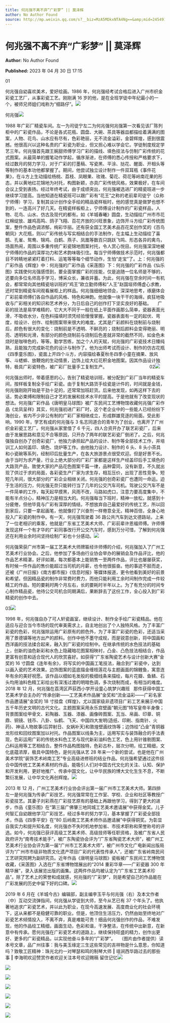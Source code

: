 ```yaml
---
title: 何兆强不离不弃“广彩梦” || 莫泽辉
author: No Author Found
source: http://mp.weixin.qq.com/s?__biz=MzA5MDkxNTA4Ng==&amp;mid=2454913561&amp;idx=1&amp;sn=09a20db7c743b59a55b7d3522900783f&amp;chksm=87a3ca78b0d4436efb35e0759f920c8233d6386eb0584665f60e65d5412ec56bb3532391b266&poc_token=HJ_Do2ejHyO-wNZGG8Q1S8FdPgy1YBBEob-nUEme
---
```


# 何兆强不离不弃“广彩梦” || 莫泽辉

**Author:** No Author Found

**Published:** 2023 年 04 月 30 日 17:15

01

何兆强自幼喜欢美术，爱好绘画。1986 年，何兆强经考试合格后进入广州市织金彩瓷工艺厂，从事彩瓷工艺。刚刚满 16 岁的他，是在全班学徒中年纪最小的一个，被师兄师姐们戏称为“细路仔”。![](https://mmbiz.qpic.cn/mmbiz_png/Ljib4So7yuWj8tETZdRxdnDemhicLo34qTYcQ8fYHszrYUgIKlcPA4a2acplJrbicOkfP68YhvXmxjb70CvtgBBFg/640?wx_fmt=png)

何兆强![](https://mmbiz.qpic.cn/mmbiz_jpg/PJWG74pLsMZqyfNtTHpnENJ03BSkKL8B6ZPIHvYlP8PJJ4peibgcqicicef1aumpICs95Jhvaojia3un2VMAeAhe0g/640)

1988 年广彩厂精瓷车间。左一为司徒宁左二为何兆强何兆强第一次看见该厂陈列柜中的广彩瓷作品，不论是各式花瓶、圆盘、大碗、茶具等器皿都描绘着满满的图案，人物、花鸟、山水应有尽有，色彩艳丽，无不流金溢彩，金碧辉煌，感到很震撼。他很高兴以这种名贵的广彩瓷为职业，但又担心难以学会它。学徒制度规定学艺三年。何兆强首先跟王婉甜师傅学习广彩的描线、填色技法与仿制广彩传统的花式图案。从最简单的握笔动作学起，循序渐进，在师傅的悉心传授和严格要求下，经过数月的努力学习，对于广彩的打墨稿、写瓷黑、平涂、挞花、醒面、开相头等等制作的基本功他都掌握了。期间，他尝试独立设计制作一件双耳瓶《事件花果》，在斗方上生动描绘杨桃、荔枝、凤眼果、玫瑰、菊花、荷花等岭南花果的形态，并以黄地红花锦地为衬托，构图新颖，亦具广彩传统风格，效果极好，在车间会议上受到表扬。经过年终考试，由于成绩突出，何兆强被选进厂的精瓷班进一步继续学习提高。当他知道在精瓷班可以跟广彩有“花王”之称的老前辈司徒宁（众称宁师傅）学习，复制其设计创作全手绘的精品瓷样板时，他的感觉真是做梦也想不到的，一连高兴了好几天。在精瓷样板柜上，宁师傅设计制作的广彩瓷样品，人物、花鸟、山水、仿古及现代的都有。如《羊城春曦》圆盘，生动描绘广州市市花红棉绽放、雄鸡高鸣、鸽子飞翔、百花齐放的兴旺景象，边饰开斗方绘广彩传统图案，整件作品色调浓郁，绚彩华丽。还有获全国工艺美术品百花奖创作奖的《百鸟朝凤》大花瓶，则以广彩传统与写实相结合的手法制作，在主幅上生动描绘了喜鹊、孔雀、鸳鸯、锦鸡、白鹤、燕子、凤凰等数百只跳跃飞鸣、形态各异的禽鸟，场面热闹，周围以多重传统广彩瓷锦地图案衬托，令人赏心悦目。何兆强深深地被宁师傅的作品的深厚功力和艺术韵味吸引住。每当宁师傅做技术示范时，何兆强都目不转睛地紧紧盯着打料、运笔等等每个细节动作，生怕“走宝”了。上：何兆强的广彩作品《辉煌》中：何兆强的广彩作品《采莲图》下：何兆强的广彩作品《仙乐图》实践使何兆强感悟到，要全面掌握广彩的技能，仅是追随一位名师是不够的，还要向多位名师高手学习，博采众长，兼收并蓄。为此，何兆强在空余时间一有机会，都常常向其他精瓷培训班的“鸡王”欧立勤师傅和“人王”赵国垣师傅虚心求教，还时常到精瓷车间观看展柜上的样品。何兆强细细地领会，深深地思考，琢磨体会广彩前辈师傅们各自作品的风格、特色和神韵。他就像一块干干的海绵，疯狂地吸收与广彩相关的知识和艺术养分，为日后自己的创作打下坚实良好的基础。     广彩的技法是易学难精的，它大大不同于一般在纸上平面作画那么简单，瓷器表面光滑，不吸收水分，在色料描填时须凭经验慢慢掌握。瓷器表面有一定的起伏、弯度，给设计、创作、绘制图案带来很大的难度。尤其是广彩颜料在烧制前与烧制后，颜色有很大的变化：烧制前是不透明、不鲜亮的；烧制后颜料会变得艳丽、明亮、透明和光滑，有部分的颜色烧制前与烧制后色差就非常的截然不同，如金色未烧时是咖啡色的，等等。勤学苦练，加之个人的天赋，何兆强的广彩瓷技术日臻纯熟，且能独力完成新花色的设计与制作了。他为出师考试而设计、制作的仿古花瓶《四季童乐图》，瓷面上开四个斗方，内容描绘春夏秋冬四季小童在摘果、放风筝、斗蟋蟀、放鞭炮的生动情景，边饰上绘大红花积金地图案。因其作品设计独特，极具广彩瓷特色，被广彩厂批量手工复制生产。                                  02![](https://mmbiz.qpic.cn/mmbiz_jpg/PJWG74pLsMZqyfNtTHpnENJ03BSkKL8BicuWpibCpwwORBrEiaKkAtKsJ2ibBcSUezQyXGcPibBFcwRZbCgxXgNnFAA/640)

何兆强出师时，带着感恩的心，告别了精瓷培训班，被分配到广彩厂当年的精瓷车间，按样板复制全手绘广彩瓷。由于复制大路货手绘瓷是计件的，时间就是金钱，何兆强刚刚开始是干劲十足的，还常常加班赶货。后来他发现，如再这样下去的话，势必束缚和限制自己才艺的发展和技术水平的提高。于是他就有了改变现状的想法。何兆强广彩作品《唐明皇马球图》被广东民间工艺博物馆收藏何兆强广彩作品《龙凤呈祥》其实，何兆强初进广彩厂时，这个老企业中的一些能人已经纷纷下海创业，省内不少非公有制的广彩厂家相继成立，形成群雄竞逐的局面。受此影响，1990 年，学艺有成的何兆强与 3 名志同道合的青年为了创业，也离开了广州织金彩瓷工艺厂。何兆强从家里借了 6 千元，四人合资开办了联艺彩瓷厂，后来由于发展思路和意见不合等原因，只开办了两年的联艺彩瓷厂倒闭了。之后，何兆强独自创办了创奇彩瓷厂，他独力承担起产品的设计、制作等全部技术工作，并培训工人如何盖印、填色、烧炉等工作。由他独力设计、制作的 6 头、8 头小茶具和小瓷碗等系列，经制印后批量生产，在各大旅游景点很受欢迎。但是好景不长。由于当时为求产量，行业上绝大部分的广彩厂家都是这样生产经盖印后手工填色的大路货产品，致使大家的产品花色图案千篇一律，品种雷同，没有新意，不久就出现了供过于求的局面，各彩瓷生产厂家为求生存，相互压价，出现了恶性竞争。短短几年间，很大部分的广彩企业相继关闭。何兆强的创奇彩瓷厂也遭同一命运。迫于生活的压力，何兆强无奈只能转行当了几年的公交汽车司机。驾驶公交汽车不是一件简单的工作，每天起早摸黑，风雨不改，马路如虎口，注意力要高度集中，不能有半点分心，精神压力是相当大的。何兆强每当下班时，精神一放松，就感到十分疲倦，但他毕竟与广彩有深厚的情结，不想放弃自己最爱好的传统工艺，所以回到家后，只要一拿起画笔，他就像打了兴奋剂一样倦意全无，精神百倍，全身心地投入广彩瓷的制作中。有一天，何兆强驾驶着 36 路公共汽车到达文德路站，上来了一位老相识的乘客，他就是广东省工艺美术大师、广彩前辈许恩福师傅。许师傅发现这样一个有才华的广彩同事改行开公交汽车时，感到万分可惜，了解到何兆强还在利用业余时间坚持绘制广彩也十分感动。![](https://mmbiz.qpic.cn/mmbiz_jpg/PJWG74pLsMbIlziclvXLMoN3JpCUgic3vqkJe5DYOHZeedGIc8aOeYWPuxN7kZVy5xueLraWxcIBm6QBgM4PCPZQ/640?wx_fmt=jpeg)

何兆强荣获广州市第一届工艺美术大师牌匾经许师傅的介绍，何兆强加入了广州工艺美术行业协会。之后，他参加了多场由行业协会举办的展销会及作品评比，他的作品艺术精湛，好评如潮，每次都基本上能销售一至两件作品，评比也屡屡获奖，有时候一件作品的售价能超过当司机的月薪，也令他很振奋。他的事迹不胫而走，还被《广州日报》《南方都市报》《信息时报》等媒体报道，更令他看到美好的前景和希望。但因精品瓷的制作非常费时费力，而他只能利用工余时间制作完成一件较精工的作品，短的要耗时两个月左右，长的要耗时半年以上。为了有充分的时间专心制作精品瓷，他待公交司机合同期满后，果断辞去了这份工作，全心投入到广彩精瓷的创作中去。

03![](https://mmbiz.qpic.cn/mmbiz_jpg/PJWG74pLsMbIlziclvXLMoN3JpCUgic3vqficmeORKMulXf1NColk8Fb51ApUYyKTUHd5xZvMZs1VzVGYicWlIeicXQ/640?wx_fmt=jpeg)

1998 年，何兆强自办了可人轩瓷画室，继续设计、制作全手绘广彩瓷精品。他在适应与迎合当今市场的现代审美需求上，自主地创出了个人独特风格。为了丰富广彩瓷的色彩，何兆强除运用广彩原有的颜色外，为了丰富广彩瓷的色彩，还适当采用了景德镇等地方出产的颜料。创作中他不墨守成规，而是锐意创新，将中国画和西洋画的技法揉合起来，融入到广彩瓷的绘制中。在继承传统的水色技法的基础上，创新的油色新彩和水色上隐藏暗花图案相映衬，凸金、凸色技法相结合，作品更富有创意和适合现代人的欣赏喜好。如获得“广东省陶瓷艺术与设计创新大赛”金奖的 16 寸圆盘《连年有余》，将写实的中国画工笔技法，融合到广彩瓷中，达到以画入瓷的艺术效果。边饰图案的蓝底描金缠枝莲花与主题画面的锦鲤鱼，寓意连年有余的美好祝愿。该作品以细如毛发般的极细线条来描绘，每片花瓣、鱼鳞、石头均用油料色精工彩绘出有深浅过渡的明暗色调，多次烧制而成，有相当的难度。2018 年 12 月，何兆强在荔湾区芦荻西小学开设童心筑梦兴趣班   那件获得中国工艺美术学会主办的“传承创新——工艺美术作品展”金奖和“流金溢彩——广彩名家作品邀请展”金奖的 18 寸挂盘《辉煌》，尤以国家级非遗项目广彩工艺来展示中国五千年历史文明的古代文化。主题图案采用永乐宫壁画“朝元图”特写皇帝半身像；背景图案绘甲骨文、彩陶器、玉器、漆器、画像砖图案、瓦当、帛画、印章、铜鼎、铜镜、钱币、八卦、仙鹤、飞天、中国四大发明(造纸、印刷、指南针、火药)、神话人物故事(后羿射日、女娲补天)和敦煌壁画纹饰等；边饰绘“凸金”青铜器龙形纹和回纹图案加以衬托。作品图案以线条为主，运用写实与装饰融合的手法表现，色彩运用广彩的传统水料色工艺与现代新彩油料色工艺，色上用针锥剔图案、凸料运用等工艺相结合。整件作品构图独特，色彩古朴，层次分明，绘工精细，文化底蕴浓厚，极具中国特色，是何兆强从艺 28 年来一个新的尝试，也是他在广州美术学院“装饰艺术岭南工艺”专业高级进修班的结业作品。何兆强希望通过这件综合中国传统工艺美术素材的作品，能吸引人们对中国古代文化的关注、认知、保护和开发利用，更好地推广、传承中国文化，让中华民族的博大文化生生不息，不断繁衍发展，让中华文化再创辉煌。![](https://mmbiz.qpic.cn/mmbiz_jpg/PJWG74pLsMbIlziclvXLMoN3JpCUgic3vqDgVWXsxnl5qicyKiaSL38fv3uOZJ5tAoYQ2Q7blibJhgGEWrglvgb9ia2w/640?wx_fmt=jpeg)

2013 年 12 月，广州工艺美术行业协会评出第一届广州市工艺美术大师。第四排左一是何兆强为传承广彩技艺，何兆强常常在工作室、学校、企业和社区等教授广彩瓷技艺。其妻子刘彩燕在广彩技艺原有的基础上再跟他学习，得到了更大的进步，作品《童乐图》在“第三届广佛肇三地同城工艺美术邀请展”中获得金奖。儿子何智汇自幼跟他学习广彩技艺，经过多年的努力学习，基本掌握了广彩瓷全部技术，作品《四季平安》在“80 后岭南工艺美术师作品邀请展”中获得铜奖。为彰显自我实力和提升知名度，何兆强亦不失时机地参加省、市技术职称和荣誉称号的评选。如今，何兆强已获评高级工艺美术师、高级技师等任职资格，及被广东省人民政府评为“南粤技术能手”，被广东陶瓷协会评为“广东省陶瓷艺术大师”，被广州工艺美术行业协会评为第一届“广州市工艺美术大师”，被广州市文化广电新闻出版局评为“广州市市级非物质文化遗产项目广彩的代表性传承人”，还被广东省岭南民间工艺研究院聘为副研究员。近年作品《唐明皇马球图》瓷板被广东民间工艺博物馆收藏，《采莲图》入选在广东省博物馆展出的“2014 重彩华章——广彩瓷器 300 年精华展”，录入该展览出版的画集。这两件作品均被认定为“广东省工艺美术珍品”。除了艺术上的荣誉和成就感，何兆强的“广彩梦”，则是希望自己的作品能在广彩发展的历史中留下好的口碑。![](https://mmbiz.qpic.cn/mmbiz_png/Ljib4So7yuWj8tETZdRxdnDemhicLo34qTYcQ8fYHszrYUgIKlcPA4a2acplJrbicOkfP68YhvXmxjb70CvtgBBFg/640?wx_fmt=png)

2019 年 6 月在《羊城今古》编辑部，副主编李玉平与何兆强（右）及本文作者（中）互动交流弹指间，何兆强从学徒到大师，至今从艺已有 37 个年头了。他执著地追求广彩瓷艺术，并以此为职业，在现今高速发展、高度商业化的社会环境下，这从来都不是稳健可靠的职业。但是，他顶住生活压力，仍然由始至终地对广彩瓷艺术倾情投入，不离不弃，真是难能可贵！细品何兆强创作的作品，不难发现，他的作品绘工精细，画面生动，色彩和谐，干净整洁，在传统中出新意，在新意中有传承。愿何兆强在广彩瓷艺术的道路上，继续保持旺盛的精力，创作出更好、更多的广彩瓷精品，以实现他奋斗多年的“广彩梦”。   （图片由作者提供）读本号文章，品广州往事：我与美玉缘定三生这些常见的吉祥物是什么意思，你知道吗？致敬工匠精神：珠光北约一对琴瑟和鸣的制琴大师 ‖ 瑶涧西华路过去的那些事 ‖ 李海明欢迎赞赏作者欢迎关注本号欢迎赐稿 留住记忆![](https://mmbiz.qpic.cn/mmbiz_jpg/PJWG74pLsMbIlziclvXLMoN3JpCUgic3vqouiaxA2pO8ACGdtpPrUuyXOrnL3srQRZxVaBXqWibGBrK5SGnjMsZqOw/640?wx_fmt=jpeg)

![](https://mmbiz.qpic.cn/mmbiz_jpg/PJWG74pLsMbIlziclvXLMoN3JpCUgic3vq6MqLoJVFFjsY7icwnldKMOKaYibGzTkiapib0k8btzUFUQctf0iauq8znIQ/640?wx_fmt=jpeg)

![](https://mmbiz.qpic.cn/mmbiz_jpg/PJWG74pLsMZqyfNtTHpnENJ03BSkKL8B3rnDrNkXrH2sngicvMbiafad7BIEUtKKOHPdXpjDrwhlLnl876WCCu6Q/640)

![](https://mmbiz.qpic.cn/mmbiz_png/Ljib4So7yuWj8tETZdRxdnDemhicLo34qTYcQ8fYHszrYUgIKlcPA4a2acplJrbicOkfP68YhvXmxjb70CvtgBBFg/640?wx_fmt=png)

![](https://mmbiz.qpic.cn/mmbiz_jpg/PJWG74pLsMZqyfNtTHpnENJ03BSkKL8BIzjtFtgl29McGL91e4dx1sPxMe0jicqKYQOblTiaMn8QpnDia9ibltgjNw/640)

![](https://mmbiz.qpic.cn/mmbiz_jpg/PJWG74pLsMZqyfNtTHpnENJ03BSkKL8BkfGALUy5ww1B0I4VQt1NlunOibkWeQibxIhbibwZsico6v8JrktHAII3FA/640)

![](https://mmbiz.qpic.cn/mmbiz_jpg/PJWG74pLsMZqyfNtTHpnENJ03BSkKL8B3gE2Zf6xaNHYTxnm4KywPMgOR0WsA0M84xm0keqibCzvpx9DuVRcFZQ/640)

